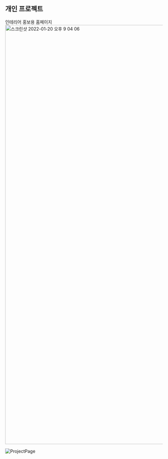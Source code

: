 ## 개인 프로젝트

인테리어 홍보용 홈페이지
<img width="1343" alt="스크린샷 2022-01-20 오후 9 04 06" src="https://user-images.githubusercontent.com/79704928/150788151-9b4e7cae-bf2a-412f-a429-9f41217c4eb7.png">

![ProjectPage](https://user-images.githubusercontent.com/79704928/152339604-afadfa14-30c7-4685-91d7-5d69b858f842.gif)
